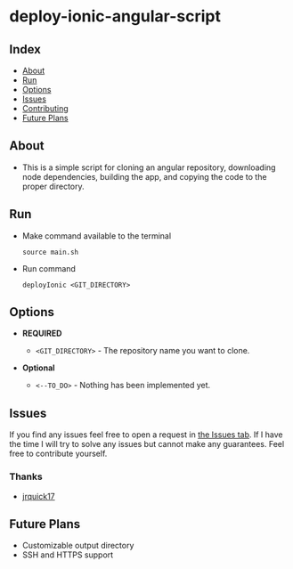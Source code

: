 # deploy-ionic-angular-script

## Index ##

* [About](#about)
* [Run](#run)
* [Options](#options)
* [Issues](#issues)
* [Contributing](#contributing)
* [Future Plans](#future-plans)

## About ##

* This is a simple script for cloning an angular repository, downloading node dependencies, building the app, and copying the code to the proper directory.

## Run ##

  * Make command available to the terminal
    
    ```
    source main.sh
    ```

  * Run command
    
    ```
    deployIonic <GIT_DIRECTORY>
    ```

## Options ##

  * **REQUIRED** 
    
    * `<GIT_DIRECTORY>` - The repository name you want to clone.
     
  * **Optional** 
    
    * `<--TO_DO>` - Nothing has been implemented yet. 

## Issues ##

If you find any issues feel free to open a request in [the Issues tab](https://github.com/jrquick17/football-bingo/issues). If I have the time I will try to solve any issues but cannot make any guarantees. Feel free to contribute yourself.

### Thanks ###

* [jrquick17](https://github.com/jrquick17)

## Future Plans

* Customizable output directory
* SSH and HTTPS support
